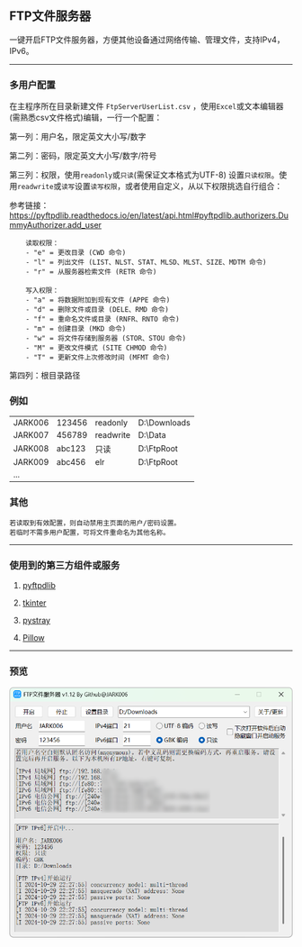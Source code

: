 ## FTP文件服务器

一键开启FTP文件服务器，方便其他设备通过网络传输、管理文件，支持IPv4，IPv6。

---

### 多用户配置

在主程序所在目录新建文件 `FtpServerUserList.csv` ，使用`Excel`或文本编辑器(需熟悉csv文件格式)编辑，一行一个配置：

第一列：用户名，限定英文大小写/数字

第二列：密码，限定英文大小写/数字/符号

第三列：权限，使用`readonly`或`只读`(需保证文本格式为UTF-8) 设置`只读权限`。使用`readwrite`或`读写`设置`读写权限`，或者使用自定义，从以下权限挑选自行组合：

参考链接：https://pyftpdlib.readthedocs.io/en/latest/api.html#pyftpdlib.authorizers.DummyAuthorizer.add_user
        
        读取权限：
        - "e" = 更改目录 (CWD 命令)
        - "l" = 列出文件 (LIST、NLST、STAT、MLSD、MLST、SIZE、MDTM 命令)
        - "r" = 从服务器检索文件 (RETR 命令)

        写入权限：
        - "a" = 将数据附加到现有文件 (APPE 命令)
        - "d" = 删除文件或目录 (DELE、RMD 命令)
        - "f" = 重命名文件或目录 (RNFR、RNTO 命令)
        - "m" = 创建目录 (MKD 命令)
        - "w" = 将文件存储到服务器 (STOR、STOU 命令)
        - "M" = 更改文件模式 (SITE CHMOD 命令)
        - "T" = 更新文件上次修改时间 (MFMT 命令)

第四列：根目录路径


### 例如

|||||
|-|-|-|-|
| JARK006|123456|readonly|D:\Downloads|
| JARK007|456789|readwrite|D:\Data|
| JARK008|abc123|只读|D:\FtpRoot|
| JARK009|abc456|elr|D:\FtpRoot|
| ...||||

### 其他

    若读取到有效配置，则自动禁用主页面的用户/密码设置。
    若临时不需多用户配置，可将文件重命名为其他名称。

---

### 使用到的第三方组件或服务

1. [pyftpdlib](https://github.com/giampaolo/pyftpdlib)

1. [tkinter](https://docs.python.org/3/library/tkinter.html)

1. [pystray](https://github.com/moses-palmer/pystray)

1. [Pillow](https://github.com/python-pillow/Pillow)

---

### 预览

![](preview.png)